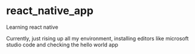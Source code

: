 # react_native_app
Learning react native

Currently, just rising up all my environment, installing editors like microsoft studio code and checking the hello world app
